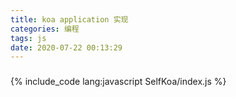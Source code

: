 ```yaml
---
title: koa application 实现
categories: 编程
tags: js
date: 2020-07-22 00:13:29
---
```


###
{% include_code lang:javascript SelfKoa/index.js %}
